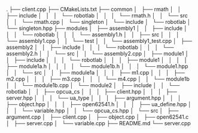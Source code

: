 .
├── client.cpp
├── CMakeLists.txt
├── common
│   ├── rmath
│   │   ├── include
│   │   │   └── robotlab
│   │   │       └── rmath.h
│   │   └── src
│   │       └── rmath.cpp
│   └── singleton
│       └── include
│           └── robotlab
│               └── singleton.hpp
├── modules
│   ├── assembly1
│   │   ├── include
│   │   │   └── robotlab
│   │   │       └── assembly1.h
│   │   ├── src
│   │   │   └── assembly1.cpp
│   │   └── test
│   │       └── assembly1_test.cpp
│   ├── assembly2
│   │   ├── include
│   │   │   └── robotlab
│   │   │       └── assembly2.h
│   │   └── src
│   │       └── assembly2.cpp
│   ├── module1
│   │   ├── include
│   │   │   └── robotlab
│   │   │       ├── module1
│   │   │       │   ├── module1a.h
│   │   │       │   └── module1b.h
│   │   │       └── module1.hpp
│   │   └── src
│   │       ├── module1a
│   │       │   ├── m1.cpp
│   │       │   ├── m2.cpp
│   │       │   ├── m3.cpp
│   │       │   └── m4.cpp
│   │       └── module1b
│   │           └── module1b.cpp
│   └── module2
│       ├── include
│       │   └── robotlab
│       │       ├── opcua_cs
│       │       │   ├── client.hpp
│       │       │   ├── server.hpp
│       │       │   └── ua_type
│       │       │       ├── argument.hpp
│       │       │       ├── object.hpp
│       │       │       ├── open62541.h
│       │       │       ├── ua_define.hpp
│       │       │       └── variable.hpp
│       │       └── opcua_cs.hpp
│       └── src
│           ├── argument.cpp
│           ├── client.cpp
│           ├── object.cpp
│           ├── open62541.c
│           ├── server.cpp
│           └── variable.cpp
├── README.md
└── server.cpp
